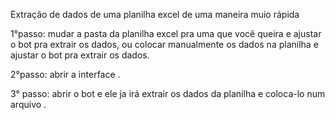 Extração de dados de uma planilha excel de uma maneira muio rápida 

1°passo: mudar a pasta da planilha excel pra uma que você queira e ajustar o bot pra extrair os dados, ou colocar manualmente os dados na planilha e ajustar o bot pra extrair os dados.

2°passo: abrir a interface .

3° passo: abrir o bot e ele ja irá extrair os dados da planilha e coloca-lo num arquivo .
